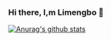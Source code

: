 ### Hi there, I,m Limengbo 👋
[![Anurag's github stats](https://github-readme-stats.vercel.app/api?username=mr-mengbo)](https://github.com/anuraghazra/github-readme-stats)
<!--
**mr-mengbo/mr-mengbo** is a ✨ _special_ ✨ repository because its `README.md` (this file) appears on your GitHub profile.

Here are some ideas to get you started:

- 🔭 I’m currently working on ...
- 🌱 I’m currently learning ...
- 👯 I’m looking to collaborate on ...
- 🤔 I’m looking for help with ...
- 💬 Ask me about ...
- 📫 How to reach me: ...
- 😄 Pronouns: ...
- ⚡ Fun fact: ...
-->
